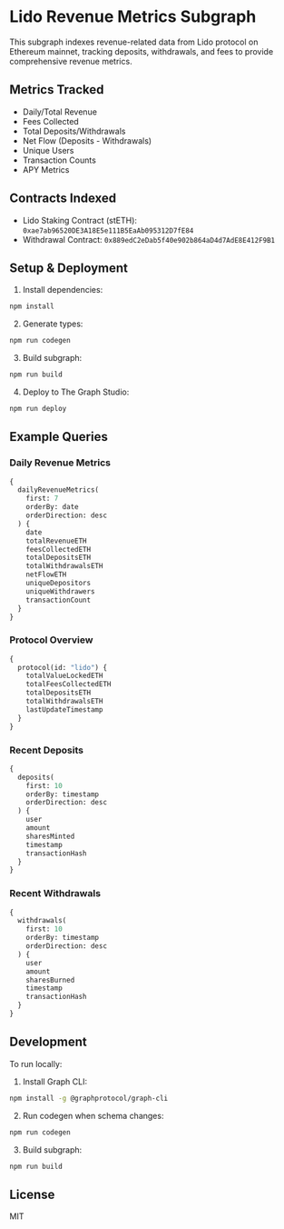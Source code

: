 # Lido Revenue Metrics Subgraph

This subgraph indexes revenue-related data from Lido protocol on Ethereum mainnet, tracking deposits, withdrawals, and fees to provide comprehensive revenue metrics.

## Metrics Tracked

- Daily/Total Revenue
- Fees Collected
- Total Deposits/Withdrawals
- Net Flow (Deposits - Withdrawals)
- Unique Users
- Transaction Counts
- APY Metrics

## Contracts Indexed

- Lido Staking Contract (stETH): `0xae7ab96520DE3A18E5e111B5EaAb095312D7fE84`
- Withdrawal Contract: `0x889edC2eDab5f40e902b864aD4d7AdE8E412F9B1`

## Setup & Deployment

1. Install dependencies:
```bash
npm install
```

2. Generate types:
```bash
npm run codegen
```

3. Build subgraph:
```bash
npm run build
```

4. Deploy to The Graph Studio:
```bash
npm run deploy
```

## Example Queries

### Daily Revenue Metrics
```graphql
{
  dailyRevenueMetrics(
    first: 7
    orderBy: date
    orderDirection: desc
  ) {
    date
    totalRevenueETH
    feesCollectedETH
    totalDepositsETH
    totalWithdrawalsETH
    netFlowETH
    uniqueDepositors
    uniqueWithdrawers
    transactionCount
  }
}
```

### Protocol Overview
```graphql
{
  protocol(id: "lido") {
    totalValueLockedETH
    totalFeesCollectedETH
    totalDepositsETH
    totalWithdrawalsETH
    lastUpdateTimestamp
  }
}
```

### Recent Deposits
```graphql
{
  deposits(
    first: 10
    orderBy: timestamp
    orderDirection: desc
  ) {
    user
    amount
    sharesMinted
    timestamp
    transactionHash
  }
}
```

### Recent Withdrawals
```graphql
{
  withdrawals(
    first: 10
    orderBy: timestamp
    orderDirection: desc
  ) {
    user
    amount
    sharesBurned
    timestamp
    transactionHash
  }
}
```

## Development

To run locally:

1. Install Graph CLI:
```bash
npm install -g @graphprotocol/graph-cli
```

2. Run codegen when schema changes:
```bash
npm run codegen
```

3. Build subgraph:
```bash
npm run build
```

## License

MIT
